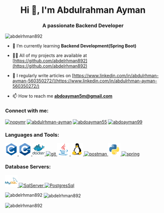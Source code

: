 <h1 align="center">Hi 👋, I'm Abdulrahman Ayman</h1>
<h3 align="center">A passionate Backend Developer</h3>

<p align="left"> <img src="https://komarev.com/ghpvc/?username=abdelrhman892&label=Profile%20views&color=0e75b6&style=flat" alt="abdelrhman892" /> </p>

- 🌱 I’m currently learning **Backend Development(Spring Boot)**

- 👨‍💻 All of my projects are available at [https://github.com/abdelrhman892](https://github.com/abdelrhman892)

- 📝 I regularly write articles on [https://www.linkedin.com/in/abdulrhman-ayman-560350272/](https://www.linkedin.com/in/abdulrhman-ayman-560350272/)

- 📫 How to reach me **abdoayman5m@gmail.com**

<h3 align="left">Connect with me:</h3>
<p align="left">
<a href="https://twitter.com/nopymr" target="blank"><img align="center" src="https://raw.githubusercontent.com/rahuldkjain/github-profile-readme-generator/master/src/images/icons/Social/twitter.svg" alt="nopymr" height="30" width="40" /></a>
<a href="https://linkedin.com/in/abdulrhman-ayman" target="blank"><img align="center" src="https://raw.githubusercontent.com/rahuldkjain/github-profile-readme-generator/master/src/images/icons/Social/linked-in-alt.svg" alt="abdulrhman-ayman" height="30" width="40" /></a>
<a href="https://codeforces.com/profile/abdoayman55" target="blank"><img align="center" src="https://raw.githubusercontent.com/rahuldkjain/github-profile-readme-generator/master/src/images/icons/Social/codeforces.svg" alt="abdoayman55" height="30" width="40" /></a>
<a href="https://www.leetcode.com/abdoayman99" target="blank"><img align="center" src="https://raw.githubusercontent.com/rahuldkjain/github-profile-readme-generator/master/src/images/icons/Social/leet-code.svg" alt="abdoayman99" height="30" width="40" /></a>
</p>

<h3 align="left">Languages and Tools:</h3>
<p align="left"> <a href="https://www.cprogramming.com/" target="_blank" rel="noreferrer"> <img src="https://raw.githubusercontent.com/devicons/devicon/master/icons/c/c-original.svg" alt="c" width="40" height="40"/> </a> <a href="https://www.w3schools.com/cpp/" target="_blank" rel="noreferrer"> <img src="https://raw.githubusercontent.com/devicons/devicon/master/icons/cplusplus/cplusplus-original.svg" alt="cplusplus" width="40" height="40"/> </a> <a href="https://www.docker.com/" target="_blank" rel="noreferrer"> <img src="https://raw.githubusercontent.com/devicons/devicon/master/icons/docker/docker-original-wordmark.svg" alt="docker" width="40" height="40"/> </a> <a href="https://git-scm.com/" target="_blank" rel="noreferrer"> <img src="https://www.vectorlogo.zone/logos/git-scm/git-scm-icon.svg" alt="git" width="40" height="40"/> </a> <a href="https://www.java.com" target="_blank" rel="noreferrer"> <img src="https://raw.githubusercontent.com/devicons/devicon/master/icons/java/java-original.svg" alt="java" width="40" height="40"/> </a> <a href="https://www.linux.org/" target="_blank" rel="noreferrer"> <img src="https://raw.githubusercontent.com/devicons/devicon/master/icons/linux/linux-original.svg" alt="linux" width="40" height="40"/> </a> <a href="https://postman.com" target="_blank" rel="noreferrer"> <img src="https://www.vectorlogo.zone/logos/getpostman/getpostman-icon.svg" alt="postman" width="40" height="40"/> </a> <a href="https://www.python.org" target="_blank" rel="noreferrer"> <img src="https://raw.githubusercontent.com/devicons/devicon/master/icons/python/python-original.svg" alt="python" width="40" height="40"/> </a> <a href="https://spring.io/" target="_blank" rel="noreferrer"> <img src="https://www.vectorlogo.zone/logos/springio/springio-icon.svg" alt="spring" width="40" height="40"/> </a> </p>
<h3 align="left">Database Servers:</h3>
<p align="left">
  <a href="https://www.mysql.com/" target="_blank" rel="noreferrer"> <img src="https://raw.githubusercontent.com/devicons/devicon/master/icons/mysql/mysql-original-wordmark.svg" alt="mysql" width="40" height="40"/> </a> <a href="https://www.microsoft.com/en-us/sql-server/" target="_blank" rel="noreferrer"> <img src="https://logowik.com/content/uploads/images/microsoft-sql-server4529.jpg" alt="SqlServer" width="40" height="40"/> </a> <a href="https://www.postgresql.org/" target="_blank" rel="noreferrer"> <img src="https://cdn.icon-icons.com/icons2/2415/PNG/512/postgresql_original_wordmark_logo_icon_146392.png" alt="PostgresSql" width="40" height="40"/> </a> 
</p>

<p><img align="left" src="https://github-readme-stats.vercel.app/api/top-langs?username=abdelrhman892&show_icons=true&locale=en&layout=compact" alt="abdelrhman892" /></p>

<p>&nbsp;<img align="center" src="https://github-readme-stats.vercel.app/api?username=abdelrhman892&show_icons=true&locale=en" alt="abdelrhman892" /></p>

<p><img align="center" src="https://github-readme-streak-stats.herokuapp.com/?user=abdelrhman892&" alt="abdelrhman892" /></p>

